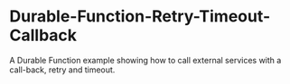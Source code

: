 # Durable-Function-Retry-Timeout-Callback
A Durable Function example showing how to call external services with a call-back, retry and timeout.
